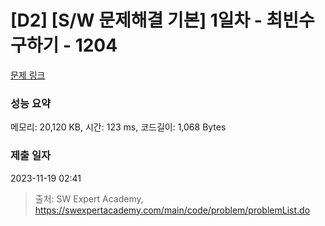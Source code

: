 # [D2] [S/W 문제해결 기본] 1일차 - 최빈수 구하기 - 1204 

[문제 링크](https://swexpertacademy.com/main/code/problem/problemDetail.do?contestProbId=AV13zo1KAAACFAYh) 

### 성능 요약

메모리: 20,120 KB, 시간: 123 ms, 코드길이: 1,068 Bytes

### 제출 일자

2023-11-19 02:41



> 출처: SW Expert Academy, https://swexpertacademy.com/main/code/problem/problemList.do
